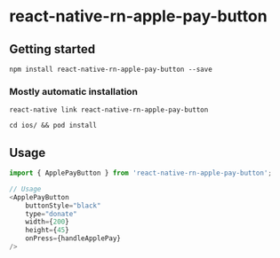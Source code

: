 # react-native-rn-apple-pay-button

## Getting started

`npm install react-native-rn-apple-pay-button --save`

### Mostly automatic installation

`react-native link react-native-rn-apple-pay-button`

`cd ios/ && pod install`

## Usage

```javascript
import { ApplePayButton } from 'react-native-rn-apple-pay-button';

// Usage
<ApplePayButton
    buttonStyle="black"
    type="donate"
    width={200}
    height={45}
    onPress={handleApplePay}
/>
```
